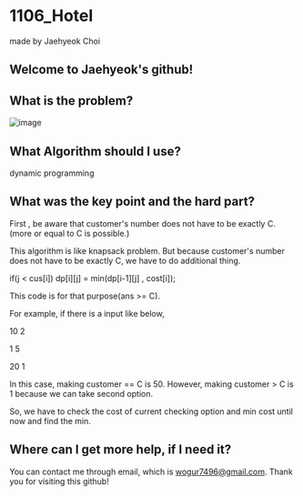 # 1106_Hotel

made by Jaehyeok Choi

## Welcome to Jaehyeok's github!

## What is the problem?

![image](https://github.com/Choi-JaeHyeok-21500749/1106_Hotel/blob/main/1106_pro.PNG)

## What Algorithm should I use?

dynamic programming

## What was the key point and the hard part?

First , be aware that customer's number does not have to be exactly C. (more or equal to C is possible.)

This algorithm is like knapsack problem. But because customer's number does not have to be exactly C, we have to do additional thing.

if(j < cus[i]) dp[i][j] = min(dp[i-1][j] , cost[i]);

This code is for that purpose(ans >= C). 

For example, if there is a input like below,

10 2

1 5

20 1

In this case, making customer == C is 50. However, making customer > C is 1 because we can take second option.

So, we have to check the cost of current checking option and min cost until now and find the min.

## Where can I get more help, if I need it?

You can contact me through email, which is wogur7496@gmail.com.
Thank you for visiting this github!
